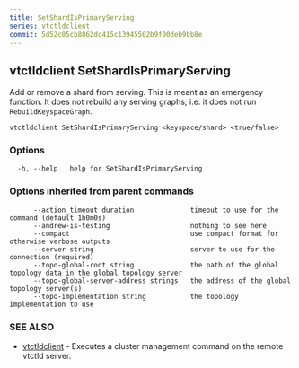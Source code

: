 ```yaml
---
title: SetShardIsPrimaryServing
series: vtctldclient
commit: 5d52c05cb8862dc415c13945502b9f00deb9bb8e
---
```

## vtctldclient SetShardIsPrimaryServing

Add or remove a shard from serving. This is meant as an emergency function. It does not rebuild any serving graphs; i.e. it does not run `RebuildKeyspaceGraph`.

```
vtctldclient SetShardIsPrimaryServing <keyspace/shard> <true/false>
```

### Options

```
  -h, --help   help for SetShardIsPrimaryServing
```

### Options inherited from parent commands

```
      --action_timeout duration              timeout to use for the command (default 1h0m0s)
      --andrew-is-testing                    nothing to see here
      --compact                              use compact format for otherwise verbose outputs
      --server string                        server to use for the connection (required)
      --topo-global-root string              the path of the global topology data in the global topology server
      --topo-global-server-address strings   the address of the global topology server(s)
      --topo-implementation string           the topology implementation to use
```

### SEE ALSO

* [vtctldclient](../)	 - Executes a cluster management command on the remote vtctld server.

